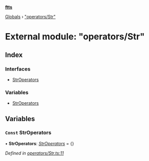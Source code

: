 **[ftts](../README.md)**

[Globals](../README.md) › ["operators/Str"](_operators_str_.md)

# External module: "operators/Str"

## Index

### Interfaces

* [StrOperators](../interfaces/_operators_str_.stroperators.md)

### Variables

* [StrOperators](_operators_str_.md#const-stroperators)

## Variables

### `Const` StrOperators

• **StrOperators**: *[StrOperators](../interfaces/_operators_str_.stroperators.md)* =  <StrOperators>{}

*Defined in [operators/Str.ts:11](https://github.com/OctoD/ftts/blob/b8036e1/src/operators/Str.ts#L11)*
